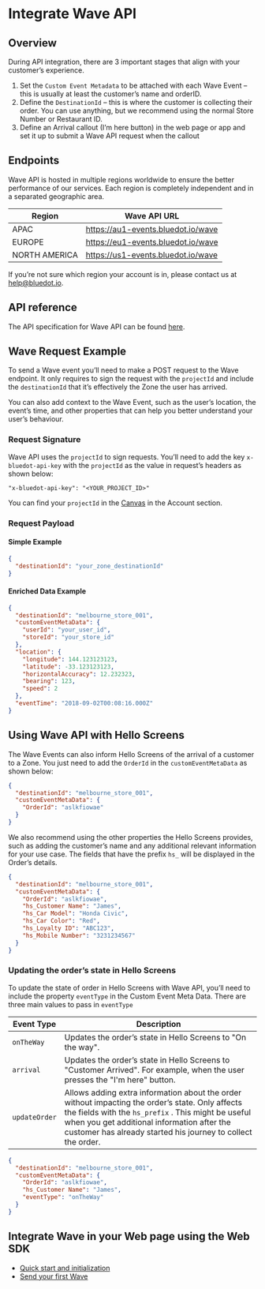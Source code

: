 Integrate Wave API
==================

Overview
--------

During API integration, there are 3 important stages that align with your customer’s experience.

1.  Set the `Custom Event Metadata` to be attached with each Wave Event – this is usually at least the customer’s name and orderID.
2.  Define the `DestinationId` – this is where the customer is collecting their order. You can use anything, but we recommend using the normal Store Number or Restaurant ID.
3.  Define an Arrival callout (I’m here button) in the web page or app and set it up to submit a Wave API request when the callout

Endpoints
---------

Wave API is hosted in multiple regions worldwide to ensure the better performance of our services. Each region is completely independent and in a separated geographic area.

| **Region**    | **Wave API URL**                   |
|---------------|------------------------------------|
| APAC          | https://au1-events.bluedot.io/wave |
| EUROPE        | https://eu1-events.bluedot.io/wave |
| NORTH AMERICA | https://us1-events.bluedot.io/wave |

If you’re not sure which region your account is in, please contact us at [help@bluedot.io](mailto:help@bluedot.io).

API reference
-------------

The API specification for Wave API can be found [here](https://events-docs.bluedot.io/#operation/postWaveEvents).

Wave Request Example
--------------------

To send a Wave event you’ll need to make a POST request to the Wave endpoint. It only requires to sign the request with the `projectId` and include the `destinationId` that it’s effectively the Zone the user has arrived.

You can also add context to the Wave Event, such as the user’s location, the event’s time, and other properties that can help you better understand your user’s behaviour.

### Request Signature

Wave API uses the `projectId` to sign requests. You’ll need to add the key `x-bluedot-api-key` with the `projectId` as the value in request’s headers as shown below:
```
"x-bluedot-api-key": "<YOUR_PROJECT_ID>"
```

You can find your `projectId` in the [Canvas](https://docs.bluedot.io/canvas/) in the Account section.

### Request Payload

#### Simple Example

```json
{
  "destinationId": "your_zone_destinationId"
}
```

#### Enriched Data Example

```json 
{
  "destinationId": "melbourne_store_001",
  "customEventMetaData": {
    "userId": "your_user_id",
    "storeId": "your_store_id"
  },
  "location": {
    "longitude": 144.123123123,
    "latitude": -33.123123123,
    "horizontalAccuracy": 12.232323,
    "bearing": 123,
    "speed": 2
  },
  "eventTime": "2018-09-02T00:08:16.000Z"
}
```

Using Wave API with Hello Screens
---------------------------------

The Wave Events can also inform Hello Screens of the arrival of a customer to a Zone. You just need to add the `OrderId` in the `customEventMetaData` as shown below:

```json
{
  "destinationId": "melbourne_store_001",
  "customEventMetaData": {
    "OrderId": "aslkfiowae"
  }
}
```

We also recommend using the other properties the Hello Screens provides, such as adding the customer’s name and any additional relevant information for your use case. The fields that have the prefix `hs_` will be displayed in the Order’s details.

```json
{
  "destinationId": "melbourne_store_001",
  "customEventMetaData": {
    "OrderId": "aslkfiowae",
    "hs_Customer Name": "James",
    "hs_Car Model": "Honda Civic",
    "hs_Car Color": "Red",
    "hs_Loyalty ID": "ABC123",
    "hs_Mobile Number": "3231234567"
  }
}
```

### Updating the order’s state in Hello Screens

To update the state of order in Hello Screens with Wave API, you’ll need to include the property `eventType` in the Custom Event Meta Data. There are three main values to pass in `eventType`

| **Event Type** | **Description**                                                                                                                                                                                                                                                       |
|----------------|-----------------------------------------------------------------------------------------------------------------------------------------------------------------------------------------------------------------------------------------------------------------------|
| `onTheWay`     | Updates the order’s state in Hello Screens to "On the way".                                                                                                                                                                                                           |
| `arrival`      | Updates the order’s state in Hello Screens to "Customer Arrived". For example, when the user presses the "I'm here" button.                                                                                                                                           |
| `updateOrder`  | Allows adding extra information about the order without impacting the order’s state. Only affects the fields with the `hs_prefix` . This might be useful when you get additional information after the customer has already started his journey to collect the order. |

```json
{ 
  "destinationId": "melbourne_store_001", 
  "customEventMetaData": { 
    "OrderId": "aslkfiowae",
    "hs_Customer Name": "James",
    "eventType": "onTheWay"
  } 
}
```

Integrate Wave in your Web page using the Web SDK
-------------------------------------------------

*   [Quick start and initialization](https://docs.bluedot.io/web-sdk/quick-start-and-initialization/)
*   [Send your first Wave](https://docs.bluedot.io/web-sdk/send-your-first-wave/)